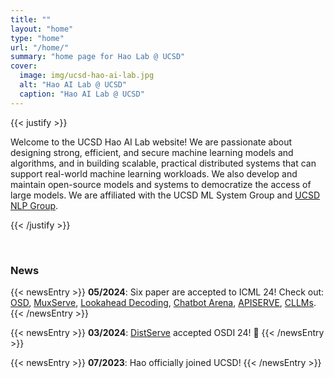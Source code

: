 ```yaml
---
title: ""
layout: "home"
type: "home"
url: "/home/"
summary: "home page for Hao Lab @ UCSD"
cover:
  image: img/ucsd-hao-ai-lab.jpg
  alt: "Hao AI Lab @ UCSD"
  caption: "Hao AI Lab @ UCSD"
---
```


{{< justify >}}

Welcome to the UCSD Hao AI Lab website! We are passionate about designing strong, efficient, and secure machine learning models and algorithms, and in building scalable, practical distributed systems that can support real-world machine learning workloads. 
We also develop and maintain open-source models and systems to democratize the access of large models. We are affiliated with the UCSD ML System Group and [UCSD NLP Group](https://ucsd-nlp.github.io/).

{{< /justify >}}

&emsp;

### News 

<!-- 🎉 -->

{{< newsEntry >}}
**05/2024**: Six paper are accepted to ICML 24! Check out: [OSD](https://arxiv.org/abs/2310.07177), [MuxServe](https://arxiv.org/abs/2404.02015), [Lookahead Decoding](https://arxiv.org/pdf/2402.02057), [Chatbot Arena](https://arxiv.org/abs/2403.04132), [APISERVE](https://arxiv.org/pdf/2402.01869), [CLLMs](https://arxiv.org/abs/2403.00835).
{{< /newsEntry >}}

{{< newsEntry >}}
  **03/2024**: [DistServe](blogs/distserve) accepted OSDI 24! 🎉 
{{< /newsEntry >}}

{{< newsEntry >}}
  **07/2023**: Hao officially joined UCSD!
{{< /newsEntry >}}

